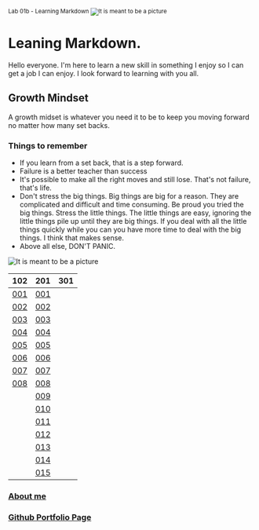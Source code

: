 <sup>Lab 01b - Learning Markdown</sub>
![It is meant to be a picture](https://scontent-man2-1.xx.fbcdn.net/v/t1.6435-9/39075714_2212556528977183_2082924594414485504_n.jpg?_nc_cat=105&ccb=1-7&_nc_sid=09cbfe&_nc_ohc=Buhk6diI3igAX-F_eXd&_nc_ht=scontent-man2-1.xx&oh=00_AfAyQig2lnwC4sWlOo84j6k4ur8yelYPxCJ7l1LRhypZGg&oe=64A67421)

# Leaning Markdown.
Hello everyone. I'm here to learn a new skill in something I enjoy so I can get a job I can enjoy. I look forward to learning with you all.

## Growth Mindset
A growth midset is whatever you need it to be to keep you moving forward no matter how many set backs.
### Things to remember
- If you learn from a set back, that is a step forward.
- Failure is a better teacher than success
- It's possible to make all the right moves and still lose. That's not failure, that's life.
- Don't stress the big things. Big things are big for a reason. They are complicated and difficult and time consuming. Be proud you tried the big things. Stress the little things. The little things are easy, ignoring the little things pile up until they are big things. If you deal with all the little things quickly while you can you have more time to deal with the big things. I think that makes sense.
- Above all else, DON'T PANIC.

![It is meant to be a picture](https://scontent-man2-1.xx.fbcdn.net/v/t1.18169-9/1620613_1438333563066154_1248729913_n.jpg?_nc_cat=102&ccb=1-7&_nc_sid=19026a&_nc_ohc=YPWUgXEDoVoAX-s__Js&_nc_ht=scontent-man2-1.xx&oh=00_AfAINDWKmCi2A_Flss6jZbU0hOX0-Wpe3De-3KUiSZ58TQ&oe=64A6A593)

| 102                   | 201                   | 301 |
| --------------------- | --------------------- | --- |
| [001](102/note001.md) | [001](201/note001.md) |     |
| [002](102/note002.md) | [002](201/note002.md) |     |
| [003](102/note003.md) | [003](201/note003.md) |     |
| [004](102/note004.md) | [004](201/note004.md) |     |
| [005](102/note005.md) | [005](201/note005.md) |     |
| [006](102/note006.md) | [006](201/note006.md) |     |
| [007](102/note007.md) | [007](201/note007.md) |     |
| [008](102/note008.md) | [008](201/note008.md) |     |
|                       | [009](201/note009.md) |     |
|                       | [010](201/note010.md) |     |
|                       | [011](201/note011.md) |     |
|                       | [012](201/note012.md) |     |
|                       | [013](201/note013.md) |     |
|                       | [014](201/note014.md) |     |
|                       | [015](201/note015.md) |     |

### [About me](About_Me.md)

### [Github Portfolio Page](https://github.com/GreedECrow)
